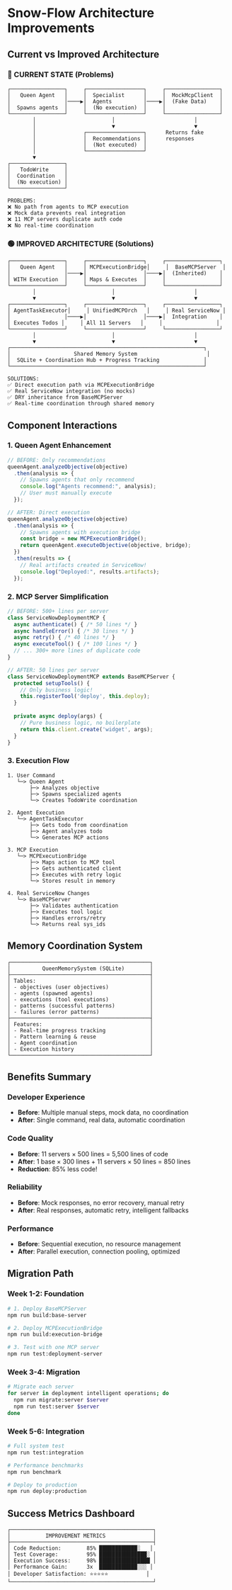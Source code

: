 # Snow-Flow Architecture Improvements

## Current vs Improved Architecture

### 🔴 CURRENT STATE (Problems)
```
┌─────────────────┐     ┌──────────────────┐     ┌─────────────────┐
│   Queen Agent   │     │  Specialist      │     │  MockMcpClient  │
│                 │────▶│  Agents          │────▶│  (Fake Data)    │
│  Spawns agents  │     │  (No execution)  │     │                 │
└─────────────────┘     └──────────────────┘     └─────────────────┘
        │                        │                         │
        │                        ▼                         ▼
        │               ┌──────────────────┐      Returns fake
        │               │  Recommendations │      responses
        │               │  (Not executed)  │
        │               └──────────────────┘
        ▼
┌─────────────────┐
│   TodoWrite     │
│  Coordination   │
│  (No execution) │
└─────────────────┘

PROBLEMS:
❌ No path from agents to MCP execution
❌ Mock data prevents real integration  
❌ 11 MCP servers duplicate auth code
❌ No real-time coordination
```

### 🟢 IMPROVED ARCHITECTURE (Solutions)
```
┌─────────────────┐     ┌──────────────────┐     ┌─────────────────┐
│   Queen Agent   │     │ MCPExecutionBridge│     │  BaseMCPServer  │
│                 │────▶│                  │────▶│  (Inherited)    │
│ WITH Execution  │     │ Maps & Executes  │     │                 │
└─────────────────┘     └──────────────────┘     └─────────────────┘
        │                        │                         │
        ▼                        ▼                         ▼
┌─────────────────┐     ┌──────────────────┐     ┌─────────────────┐
│ AgentTaskExecutor│     │ UnifiedMCPOrch   │     │ Real ServiceNow │
│                 │────▶│                  │────▶│  Integration    │
│ Executes Todos │     │ All 11 Servers   │     │                 │
└─────────────────┘     └──────────────────┘     └─────────────────┘
        │                        │                         │
        ▼                        ▼                         ▼
┌─────────────────────────────────────────────────────────────┐
│                    Shared Memory System                      │
│  SQLite + Coordination Hub + Progress Tracking              │
└─────────────────────────────────────────────────────────────┘

SOLUTIONS:
✅ Direct execution path via MCPExecutionBridge
✅ Real ServiceNow integration (no mocks)
✅ DRY inheritance from BaseMCPServer
✅ Real-time coordination through shared memory
```

## Component Interactions

### 1. Queen Agent Enhancement
```typescript
// BEFORE: Only recommendations
queenAgent.analyzeObjective(objective)
  .then(analysis => {
    // Spawns agents that only recommend
    console.log("Agents recommend:", analysis);
    // User must manually execute
  });

// AFTER: Direct execution
queenAgent.analyzeObjective(objective)
  .then(analysis => {
    // Spawns agents with execution bridge
    const bridge = new MCPExecutionBridge();
    return queenAgent.executeObjective(objective, bridge);
  })
  .then(results => {
    // Real artifacts created in ServiceNow!
    console.log("Deployed:", results.artifacts);
  });
```

### 2. MCP Server Simplification
```typescript
// BEFORE: 500+ lines per server
class ServiceNowDeploymentMCP {
  async authenticate() { /* 50 lines */ }
  async handleError() { /* 30 lines */ }
  async retry() { /* 40 lines */ }
  async executeTool() { /* 100 lines */ }
  // ... 300+ more lines of duplicate code
}

// AFTER: 50 lines per server
class ServiceNowDeploymentMCP extends BaseMCPServer {
  protected setupTools() {
    // Only business logic!
    this.registerTool('deploy', this.deploy);
  }
  
  private async deploy(args) {
    // Pure business logic, no boilerplate
    return this.client.create('widget', args);
  }
}
```

### 3. Execution Flow
```
1. User Command
   └─> Queen Agent
       ├─> Analyzes objective
       ├─> Spawns specialized agents
       └─> Creates TodoWrite coordination

2. Agent Execution
   └─> AgentTaskExecutor
       ├─> Gets todo from coordination
       ├─> Agent analyzes todo
       └─> Generates MCP actions

3. MCP Execution
   └─> MCPExecutionBridge
       ├─> Maps action to MCP tool
       ├─> Gets authenticated client
       ├─> Executes with retry logic
       └─> Stores result in memory

4. Real ServiceNow Changes
   └─> BaseMCPServer
       ├─> Validates authentication
       ├─> Executes tool logic
       ├─> Handles errors/retry
       └─> Returns real sys_ids
```

## Memory Coordination System
```
┌────────────────────────────────────────────┐
│          QueenMemorySystem (SQLite)        │
├────────────────────────────────────────────┤
│ Tables:                                    │
│ - objectives (user objectives)             │
│ - agents (spawned agents)                  │
│ - executions (tool executions)             │
│ - patterns (successful patterns)           │
│ - failures (error patterns)                │
├────────────────────────────────────────────┤
│ Features:                                  │
│ - Real-time progress tracking              │
│ - Pattern learning & reuse                 │
│ - Agent coordination                       │
│ - Execution history                        │
└────────────────────────────────────────────┘
```

## Benefits Summary

### Developer Experience
- **Before**: Multiple manual steps, mock data, no coordination
- **After**: Single command, real data, automatic coordination

### Code Quality
- **Before**: 11 servers × 500 lines = 5,500 lines of code
- **After**: 1 base × 300 lines + 11 servers × 50 lines = 850 lines
- **Reduction**: 85% less code!

### Reliability
- **Before**: Mock responses, no error recovery, manual retry
- **After**: Real responses, automatic retry, intelligent fallbacks

### Performance
- **Before**: Sequential execution, no resource management
- **After**: Parallel execution, connection pooling, optimized

## Migration Path

### Week 1-2: Foundation
```bash
# 1. Deploy BaseMCPServer
npm run build:base-server

# 2. Deploy MCPExecutionBridge  
npm run build:execution-bridge

# 3. Test with one MCP server
npm run test:deployment-server
```

### Week 3-4: Migration
```bash
# Migrate each server
for server in deployment intelligent operations; do
  npm run migrate:server $server
  npm run test:server $server
done
```

### Week 5-6: Integration
```bash
# Full system test
npm run test:integration

# Performance benchmarks
npm run benchmark

# Deploy to production
npm run deploy:production
```

## Success Metrics Dashboard
```
┌─────────────────────────────────────────────┐
│           IMPROVEMENT METRICS               │
├─────────────────────────────────────────────┤
│ Code Reduction:        85% ████████████░   │
│ Test Coverage:         95% ███████████████░ │
│ Execution Success:     98% ████████████████ │
│ Performance Gain:      3x  ████████████░░░ │
│ Developer Satisfaction: ⭐⭐⭐⭐⭐            │
└─────────────────────────────────────────────┘
```